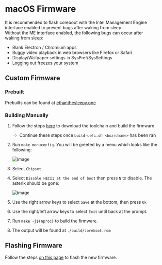 # macOS Firmware

It is recommended to flash coreboot with the Intel Management Engine interface enabled to prevent bugs after waking from sleep.  
Without the ME interface enabled, the following bugs can occur after waking from sleep:
* Blank Electron / Chromium apps
* Buggy video playback in web browsers like Firefox or Safari
* Display/Wallpaper settings in SysPref/SysSettings
* Logging out freezes your system

## Custom Firmware

### Prebuilt

Prebuilts can be found at [ethanthesleepy.one](https://ethanthesleepy.one/macos/)

### Building Manually

1. Follow the steps [here](../firmware/compiling-coreboot.md) to download the toolchain and build the firmware
   * Continue these steps once `build-uefi.sh <boardname>` has been ran
2. Run `make menuconfig`. You will be greeted by a menu which looks like the following:

   ![image](/macos/menuconfig.png)

3. Select `Chipset`
4. Select `Disable HECI1 at the end of boot` then press `N` to disable. The asterik should be gone:

   ![image](/macos/heci1.png)

5. Use the right arrow keys to select `Save` at the bottom, then press `Ok`
6. Use the right/left arrow keys to select `Exit` until back at the prompt.
7. Run `make -j$(nproc)` to build the firmware.
8. The output will be found at `./build/coreboot.rom`

## Flashing Firmware

Follow the steps [on this page](../firmware/manually-flashing.md) to flash the new firmware.
